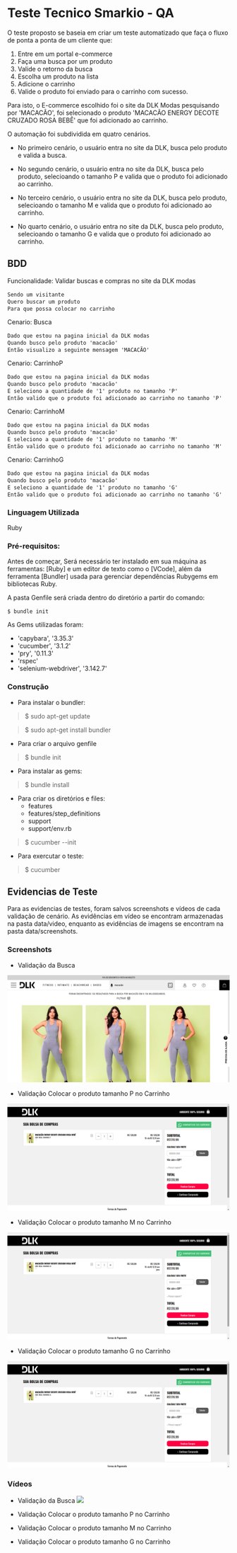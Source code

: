 # Teste Tecnico Smarkio - QA

O teste proposto se baseia em criar um teste automatizado que faça o fluxo de ponta a ponta de um cliente que:

 1. Entre em um portal e-commerce 
 2. Faça uma busca por um produto
 3. Valide o retorno da busca
 4. Escolha um produto na lista
 5. Adicione o carrinho
 6. Valide o produto foi enviado para o carrinho com sucesso.

Para isto, o E-commerce escolhido foi o site da DLK Modas pesquisando por 'MACACÃO', foi selecionado o produto 'MACACÃO ENERGY DECOTE CRUZADO ROSA BEBÊ' que foi adicionado ao carrinho. 

O automação foi subdividida em quatro cenários.

- No primeiro cenário, o usuário entra no site da DLK, busca pelo produto e valida a busca. 

- No segundo cenário, o usuário entra no site da DLK, busca pelo produto, selecioando o tamanho P e valida que o produto foi adicionado ao carrinho.

- No terceiro cenário, o usuário entra no site da DLK, busca pelo produto, selecioando o tamanho M e valida que o produto foi adicionado ao carrinho.

- No quarto cenário, o usuário entra no site da DLK, busca pelo produto, selecioando o tamanho G e valida que o produto foi adicionado ao carrinho.


## BDD

Funcionalidade: Validar buscas e compras no site da DLK modas

    Sendo um visitante    
    Quero buscar um produto    
    Para que possa colocar no carrinho

Cenario: Busca

    Dado que estou na pagina inicial da DLK modas    
    Quando busco pelo produto 'macacão'    
    Então visualizo a seguinte mensagem 'MACACÃO'

Cenario: CarrinhoP

    Dado que estou na pagina inicial da DLK modas    
    Quando busco pelo produto 'macacão'    
    E seleciono a quantidade de '1' produto no tamanho 'P'    
    Então valido que o produto foi adicionado ao carrinho no tamanho 'P'  

Cenario: CarrinhoM

    Dado que estou na pagina inicial da DLK modas    
    Quando busco pelo produto 'macacão'    
    E seleciono a quantidade de '1' produto no tamanho 'M'    
    Então valido que o produto foi adicionado ao carrinho no tamanho 'M' 

Cenario: CarrinhoG

    Dado que estou na pagina inicial da DLK modas    
    Quando busco pelo produto 'macacão'    
    E seleciono a quantidade de '1' produto no tamanho 'G'    
    Então valido que o produto foi adicionado ao carrinho no tamanho 'G' 



### Linguagem Utilizada

Ruby

### Pré-requisitos:

Antes de começar, Será necessário ter instalado em sua máquina as ferramentas: [Ruby] e um editor de texto como o [VCode], além da ferramenta [Bundler] usada para gerenciar dependências Rubygems em bibliotecas Ruby.

A pasta Genfile será criada dentro do diretório a partir do comando: 

    $ bundle init

As Gems utilizadas foram:

- 'capybara', '3.35.3'
- 'cucumber', '3.1.2'
- 'pry', '0.11.3'
- 'rspec'
- 'selenium-webdriver', '3.142.7'
    
 
### Construção


-   Para instalar o bundler:

> $ sudo apt-get update

> $ sudo apt-get install bundler

-   Para criar o arquivo genfile

> $ bundle init

-   Para instalar as gems:

> $ bundle install

-   Para criar os diretórios e files:
    -   features
    -   features/step_definitions
    -   support
    -   support/env.rb

> $ cucumber --init

-   Para exercutar o teste:

> $ cucumber 

## Evidencias de Teste

Para as evidencias de testes, foram salvos screenshots e vídeos de cada validação de cenário. As evidências em vídeo se encontram armazenadas na pasta data/video, enquanto as evidências de imagens se encontram na pasta data/screenshots.

### Screenshots

- Validação da Busca

![EvidenciaBuscaScreenshot](https://github.com/asantanna1989/TesteTecnicoSmarkio/blob/main/data/screenshots/valida_busca.png)

- Validação Colocar o produto tamanho P no Carrinho 

![EvidenciaPScreenshot](https://github.com/asantanna1989/TesteTecnicoSmarkio/blob/main/data/screenshots/valida_carrinho_p.png)

- Validação Colocar o produto tamanho M no Carrinho 

![EvidenciaMScreenshot](https://github.com/asantanna1989/TesteTecnicoSmarkio/blob/main/data/screenshots/valida_carrinho_m.png)

- Validação Colocar o produto tamanho G no Carrinho 

![EvidenciaGScreenshot](https://github.com/asantanna1989/TesteTecnicoSmarkio/blob/main/data/screenshots/valida_carrinho_g.png)


### Vídeos 

- Validação da Busca
[![](http://img.youtube.com/vi/Ph45ifFb10A/0.jpg)](http://www.youtube.com/watch?v=Ph45ifFb10A "")


- Validação Colocar o produto tamanho P no Carrinho 



- Validação Colocar o produto tamanho M no Carrinho


- Validação Colocar o produto tamanho G no Carrinho 

